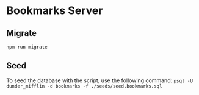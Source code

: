 # Bookmarks Server

## Migrate
`npm run migrate`

## Seed
To seed the database with the script, use the following command:
`psql -U dunder_mifflin -d bookmarks -f ./seeds/seed.bookmarks.sql`